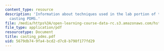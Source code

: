 ```yaml
---
content_type: resource
description: 'Information about techniques used in the lab portion of this class:
  casting PDMS.'
file: /media/https%3A/open-learning-course-data-rc.s3.amazonaws.com/hst-410j-projects-in-microscale-engineering-for-the-life-sciences-spring-2007/5679db749fa4bcd2d7c8b798f177fd29_casting_pdms.pdf
file_type: application/pdf
resourcetype: Document
title: casting_pdms.pdf
uid: 5679db74-9fa4-bcd2-d7c8-b798f177fd29
---
```

